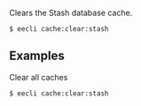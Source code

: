 Clears the Stash database cache.

```
$ eecli cache:clear:stash
```



## Examples

Clear all caches

```
$ eecli cache:clear:stash
```